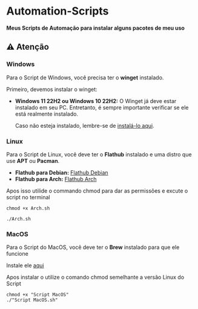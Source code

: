 # Automation-Scripts
**Meus Scripts de Automação para instalar alguns pacotes de meu uso**

## ⚠️ Atenção

### Windows
Para o Script de Windows, você precisa ter o **winget** instalado.

Primeiro, devemos instalar o winget:

- **Windows 11 22H2 ou Windows 10 22H2:** O Winget já deve estar instalado em seu PC. Entretanto, é sempre importante verificar se ele está realmente instalado.

  Caso não esteja instalado, lembre-se de [instalá-lo aqui](https://learn.microsoft.com/pt-br/windows/package-manager/winget/#install-winget).

### Linux
Para o Script de Linux, você deve ter o **Flathub** instalado e uma distro que use **APT** ou **Pacman**.

- **Flathub para Debian:** [Flathub Debian](https://flatpak.org/setup/Debian)
- **Flathub para Arch:** [Flathub Arch](https://flatpak.org/setup/Arch)

Apos isso utilide o commando chmod para dar as permissões e excute o script no terminal

```
chmod +x Arch.sh

./Arch.sh
```

### MacOS
Para o Script do MacOS, você deve ter o **Brew** instalado para que ele funcione

Instale ele [aqui](https://brew.sh/)

Apos instalar o utilize o comando chmod semelhante a versão Linux do Script

```
chmod +x "Script MacOS"
./"Script MacOS.sh"